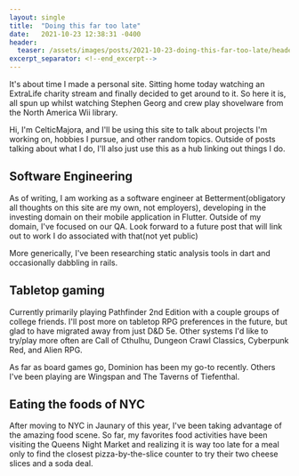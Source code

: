 ```yaml
---
layout: single
title:  "Doing this far too late"
date:   2021-10-23 12:38:31 -0400
header:
  teaser: /assets/images/posts/2021-10-23-doing-this-far-too-late/header.jpg
excerpt_separator: <!--end_excerpt-->
---
```


It's about time I made a personal site. Sitting home today watching an ExtraLife charity stream and finally decided to get around to it. So here it is, all spun up whilst watching Stephen Georg and crew play shovelware from the North America Wii library.

Hi, I'm CelticMajora, and I'll be using this site to talk about projects I'm working on, hobbies I pursue, and other random topics. Outside of posts talking about what I do, I'll also just use this as a hub linking out things I do.
<!--end_excerpt-->

## Software Engineering

As of writing, I am working as a software engineer at Betterment(obligatory all thoughts on this site are my own, not employers), developing in the investing domain on their mobile application in Flutter. Outside of my domain, I've focused on our QA. Look forward to a future post that will link out to work I do associated with that(not yet public)

More generically, I've been researching static analysis tools in dart and occasionally dabbling in rails.

## Tabletop gaming

Currently primarily playing Pathfinder 2nd Edition with a couple groups of college friends. I'll post more on tabletop RPG preferences in the future, but glad to have migrated away from just D&D 5e. Other systems I'd like to try/play more often are Call of Cthulhu, Dungeon Crawl Classics, Cyberpunk Red, and Alien RPG.

As far as board games go, Dominion has been my go-to recently. Others I've been playing are Wingspan and The Taverns of Tiefenthal.

## Eating the foods of NYC

After moving to NYC in Jaunary of this year, I've been taking advantage of the amazing food scene. So far, my favorites food activities have been visiting the Queens Night Market and realizing it is way too late for a meal only to find the closest pizza-by-the-slice counter to try their two cheese slices and a soda deal.
